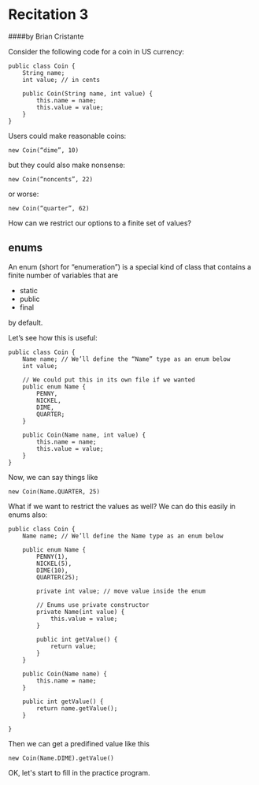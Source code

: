 Recitation 3
=========
####by Brian Cristante

Consider the following code for a coin in US currency:

	public class Coin {		String name;		int value; // in cents		public Coin(String name, int value) {			this.name = name;			this.value = value;		}	}

Users could make reasonable coins:
	new Coin(“dime”, 10)but they could also make nonsense:
	new Coin(“noncents”, 22)or worse:
	new Coin(“quarter”, 62)How can we restrict our options to a finite set of values?  
## enums
An enum (short for “enumeration”) is a special kind of class that contains a finite number of variables that are
* static* public* finalby default.Let’s see how this is useful:	public class Coin {		Name name; // We’ll define the “Name” type as an enum below		int value;		// We could put this in its own file if we wanted		public enum Name {			PENNY,			NICKEL,			DIME,			QUARTER;		}		public Coin(Name name, int value) {			this.name = name;			this.value = value;		}	}Now, we can say things like	new Coin(Name.QUARTER, 25)What if we want to restrict the values as well? We can do this easily in enums also:
	public class Coin {
    	Name name; // We’ll define the Name type as an enum below
    
    	public enum Name {
        	PENNY(1),
	        NICKEL(5),
    	    DIME(10),
        	QUARTER(25);

	        private int value; // move value inside the enum

    	    // Enums use private constructor
        	private Name(int value) {
            	this.value = value;
        	}
        
        	public int getValue() {
        		return value;
        	}
    	}

    	public Coin(Name name) {
        	this.name = name;
    	}
    	
    	public int getValue() {
    		return name.getValue();
    	}
    
	}Then we can get a predifined value like this
	new Coin(Name.DIME).getValue()OK, let's start to fill in the practice program.